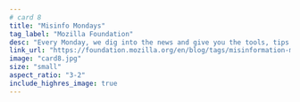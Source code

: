 ```yaml
---
# card 8
title: "Misinfo Mondays"
tag_label: "Mozilla Foundation"
desc: "Every Monday, we dig into the news and give you the tools, tips and tricks needed to cut the crap and find the truth."
link_url: "https://foundation.mozilla.org/en/blog/tags/misinformation-monday/?utm_source=www.mozilla.org&utm_medium=referral&utm_campaign=homepage&utm_content=card"
image: "card8.jpg"
size: "small"
aspect_ratio: "3-2"
include_highres_image: true
---
```

